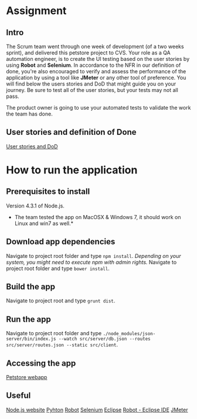 Assignment
==========
Intro
-----
The Scrum team went through one week of development (of a two weeks sprint), and delivered this petstore project to CVS. Your role as a QA automation engineer, is to create the UI testing based on the user stories by using **Robot** and **Selenium**.
In accordance to the NFR in our definition of done, you're also encouraged to verify and assess the performance of the application by using a tool like **JMeter** or any other tool of preference.
You will find below the users stories and DoD that might guide you on your journey. Be sure to test all of the user stories, but your tests may not all pass.

The product owner is going to use your automated tests to validate the work the team has done.

User stories and definition of Done
-----------------------------------
[User stories and DoD](./assignment/USER-STORIES.md)

How to run the application
==========================
Prerequisites to install
------------------------
Version 4.3.1 of Node.js.
* The team tested the app on MacOSX & Windows 7, it should work on Linux and win7 as well.*

Download app dependencies
-------------------------
Navigate to project root folder and type `npm install`. *Depending on your system, you might need to execute npm with admin rights.*
Navigate to project root folder and type `bower install`.

Build the app
-------------
Navigate to project root and type `grunt dist`.

Run the app
-----------
Navigate to project root folder and type
`./node_modules/json-server/bin/index.js --watch src/server/db.json --routes src/server/routes.json --static src/client`.

Accessing the app
-----------------
[Petstore webapp](http://localhost:3000)

Useful 
------------
[Node.js website](https://nodejs.org/en/download/)
[Pyhton](https://www.python.org/downloads/)
[Robot](http://robotframework.org/)
[Selenium](http://www.seleniumhq.org/)
[Eclipse](https://eclipse.org/downloads/)
[Robot - Eclipse IDE](https://github.com/NitorCreations/RobotFramework-EclipseIDE)
[JMeter](http://jmeter.apache.org/)